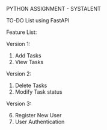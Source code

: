 PYTHON ASSIGNMENT - SYSTALENT

TO-DO List using FastAPI

Feature List:

Version 1:
  1. Add Tasks
  2. View Tasks

Version 2:
  1. Delete Tasks
  2. Modify Task status

Version 3:

  6. Register New User
  7. User Authentication

